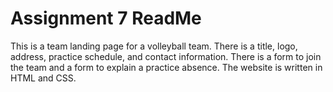 # Assignment 7 ReadMe
This is a team landing page for a volleyball team.
There is a title, logo, address, practice schedule, and contact information. There is a form to join the team and a form to explain a practice absence. The website is written in HTML and CSS.